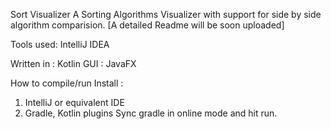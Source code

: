 Sort Visualizer
A Sorting Algorithms Visualizer with support for side by side algorithm comparision. 
[A detailed Readme will be soon uploaded]

Tools used:
IntelliJ IDEA

Written in :
Kotlin
GUI : JavaFX

How to compile/run
Install :
1) IntelliJ or equivalent IDE 
2) Gradle, Kotlin plugins
Sync gradle in online mode and hit run.
